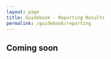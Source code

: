 ```yaml
---
layout: page
title: Guidebook - Reporting Results
permalink: /guidebook/reporting
---
```



## Coming soon
